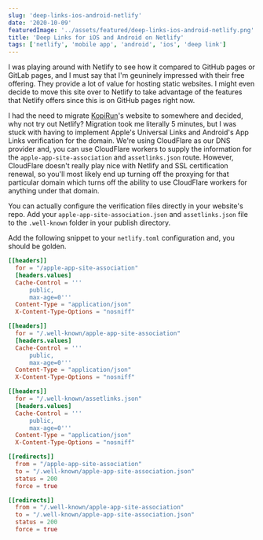 ```yaml
---
slug: 'deep-links-ios-android-netlify'
date: '2020-10-09'
featuredImage: '../assets/featured/deep-links-ios-android-netlify.png'
title: 'Deep Links for iOS and Android on Netlify'
tags: ['netlify', 'mobile app', 'android', 'ios', 'deep link']
---
```


I was playing around with Netlify to see how it compared to GitHub pages or GitLab pages, and I must say that I'm geuninely impressed with their free offering. They provide a lot of value for hosting static websites. I might even decide to move this site over to Netlify to take advantage of the features that Netlify offers since this is on GitHub pages right now.

I had the need to migrate [KopiRun](https://kopirun.com)'s website to somewhere and decided, why not try out Netlify? Migration took me literally 5 minutes, but I was stuck with having to implement Apple's Universal Links and Android's App Links verification for the domain. We're using CloudFlare as our DNS provider and, you can use CloudFlare workers to supply the information for the `apple-app-site-association` and `assetlinks.json` route. However, CloudFlare doesn't really play nice with Netlify and SSL certification renewal, so you'll most likely end up turning off the proxying for that particular domain which turns off the ability to use CloudFlare workers for anything under that domain.

You can actually configure the verification files directly in your website's repo. Add your `apple-app-site-association.json` and `assetlinks.json` file to the `.well-known` folder in your publish directory.

Add the following snippet to your `netlify.toml` configuration and, you should be golden.

```toml:title=netlify.toml
[[headers]]
  for = "/apple-app-site-association"
  [headers.values]
  Cache-Control = '''
      public,
      max-age=0'''
  Content-Type = "application/json"
  X-Content-Type-Options = "nosniff"

[[headers]]
  for = "/.well-known/apple-app-site-association"
  [headers.values]
  Cache-Control = '''
      public,
      max-age=0'''
  Content-Type = "application/json"
  X-Content-Type-Options = "nosniff"

[[headers]]
  for = "/.well-known/assetlinks.json"
  [headers.values]
  Cache-Control = '''
      public,
      max-age=0'''
  Content-Type = "application/json"
  X-Content-Type-Options = "nosniff"

[[redirects]]
  from = "/apple-app-site-association"
  to = "/.well-known/apple-app-site-association.json"
  status = 200
  force = true

[[redirects]]
  from = "/.well-known/apple-app-site-association"
  to = "/.well-known/apple-app-site-association.json"
  status = 200
  force = true
```
